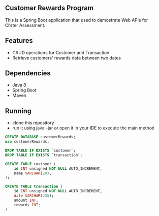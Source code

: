 ## Customer Rewards Program
This is a Spring Boot application that used to demostrate Web APIs for Chrter Assessment.

## Features
* CRUD operations for Customer and Transaction
* Retrieve customers' rewards data between two dates

## Dependencies
* Java 8
* Spring Boot 
* Maven

## Running
* clone this repository 
* run it using java -jar or open it in your IDE to execute the main method



```sql
CREATE DATABASE customerRewards;
use customerRewards;

DROP TABLE IF EXISTS `customer`;
DROP TABLE IF EXISTS `transaction`;

CREATE TABLE customer (
    id INT unsigned NOT NULL AUTO_INCREMENT,
    name VARCHAR(20),
);

CREATE TABLE transaction (
    id INT unsigned NOT NULL AUTO_INCREMENT,
    date VARCHAR(255);
    amount INT;
    rewards INT;
)
```